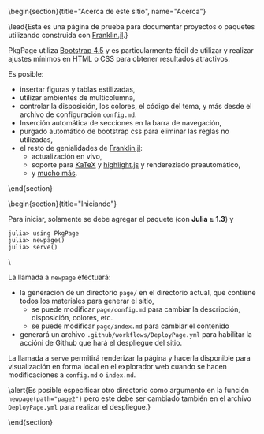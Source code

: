 <!-- =============================
     ABOUT
    ============================== -->

\begin{section}{title="Acerca de este sitio", name="Acerca"}

\lead{Esta es una página de prueba para documentar proyectos o paquetes utilizando construida con [Franklin.jl](https://github.com/tlienart/Franklin.jl).}

PkgPage utiliza [Bootstrap 4.5](https://getbootstrap.com/docs/4.5/getting-started/introduction/) y es particularmente fácil de utilizar y realizar ajustes mínimos en HTML o CSS para obtener resultados atractivos.

Es posible:

* insertar figuras y tablas estilizadas, 
* utilizar ambientes de multicolumna, 
* controlar la disposición, los colores, el código del tema, y más desde el archivo de configuración `config.md`. 
* Inserción automática de secciones en la barra de navegación, 
* purgado automático de bootstrap css para eliminar las reglas no utilizadas, 
* el resto de genialidades de [Franklin.jl](https://github.com/tlienart/Franklin.jl):
    * actualización en vivo,
    * soporte para [KaTeX](https://github.com/KaTeX/KaTeX) y [highlight.js](https://highlightjs.org/) y rendereziado preautomático,
    * y [mucho más](https://franklinjl.org/).

\end{section}


<!-- ==============================
     INICIANDO
     ============================== -->
\begin{section}{title="Iniciando"}


Para iniciar, solamente se debe agregar el paquete (con **Julia ≥ 1.3**) y

```julia-repl
julia> using PkgPage
julia> newpage()
julia> serve()
```

\\

La llamada a `newpage` efectuará: 
* la generación de un directorio `page/` en el directorio actual, que contiene todos los materiales para generar el sitio,
    * se puede modificar `page/config.md` para cambiar la descripción, disposición, colores, etc.
    * se puede modificar `page/index.md` para cambiar el contenido
* generará un archivo `.github/workflows/DeployPage.yml` para habilitar la accióni de Github que hará el despliegue del sitio. 

La llamada a `serve` permitirá renderizar la página y hacerla disponible para visualización en forma local en el explorador web cuando se hacen modificaciones a `config.md` o `index.md`.

\alert{Es posible especificar otro directorio como argumento en la función `newpage(path="page2")` pero este debe ser cambiado también en el archivo `DeployPage.yml` para realizar el despliegue.}

\end{section}